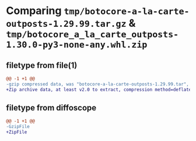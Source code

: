 # Comparing `tmp/botocore-a-la-carte-outposts-1.29.99.tar.gz` & `tmp/botocore_a_la_carte_outposts-1.30.0-py3-none-any.whl.zip`

## filetype from file(1)

```diff
@@ -1 +1 @@
-gzip compressed data, was "botocore-a-la-carte-outposts-1.29.99.tar", last modified: Sat Mar 25 01:22:56 2023, max compression
+Zip archive data, at least v2.0 to extract, compression method=deflate
```

## filetype from diffoscope

```diff
@@ -1 +1 @@
-GzipFile
+ZipFile
```

